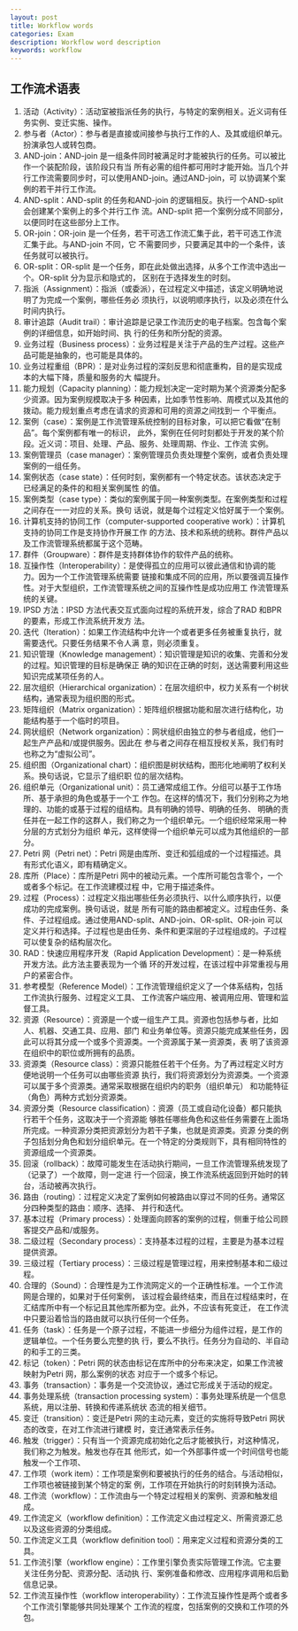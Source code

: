 ```yaml
---
layout: post
title: Workflow words
categories: Exam
description: Workflow word description
keywords: workflow
---
```


## 工作流术语表
1) 活动（Activity）：活动室被指派任务的执行，与特定的案例相关。近义词有任务实例、变迁实施、操作。
2) 参与者（Actor）：参与者是直接或间接参与执行工作的人、及其或组织单元。扮演承包人或转包商。
3) AND-join：AND-join 是一组条件同时被满足时才能被执行的任务。可以被比作一个装配阶段，该阶段只有当
所有必需的组件都可用时才能开始。当几个并行工作流需要同步时，可以使用AND-join。通过AND-join，可
以协调某个案例的若干并行工作流。
4) AND-split：AND-split 的任务和AND-join 的逻辑相反。执行一个AND-split 会创建某个案例上的多个并行工作
流。AND-split 把一个案例分成不同部分，以便同时在这些部分上工作。
5) OR-join：OR-join 是一个任务，若干可选工作流汇集于此，若干可选工作流汇集于此。与AND-join 不同，它
不需要同步，只要满足其中的一个条件，该任务就可以被执行。
6) OR-split：OR-split 是一个任务，即在此处做出选择，从多个工作流中选出一个。OR-split 分为显示和隐式的，
区别在于选择发生的时刻。
7) 指派（Assignment）：指派（或委派），在过程定义中描述，该定义明确地说明了为完成一个案例，哪些任务必
须执行，以说明顺序执行，以及必须在什么时间内执行。
8) 审计追踪（Audit trail）：审计追踪是记录工作流历史的电子档案。包含每个案例的详细信息，如开始时间、执
行的任务和所分配的资源。
9) 业务过程（Business process）：业务过程是关注于产品的生产过程。这些产品可能是抽象的，也可能是具体的。
10) 业务过程重组（BPR）：是对业务过程的深刻反思和彻底重构，目的是实现成本的大幅下降，质量和服务的大
幅提升。
11) 能力规划（Capacity planning）：能力规划决定一定时期为某个资源类分配多少资源。因为案例规模取决于多
种因素，比如季节性影响、周模式以及其他的拨动。能力规划重点考虑在请求的资源和可用的资源之间找到一
个平衡点。
12) 案例（case）：案例是工作流管理系统控制的目标对象，可以把它看做“在制品”。每个案例都有唯一的标识，
此外，案例在任何时刻都处于开发的某个阶段。近义词：项目、处理、产品、服务、处理周期、作业、工作流
实例。
13) 案例管理员（case manager）：案例管理员负责处理整个案例，或者负责处理案例的一组任务。
14) 案例状态（case state）：任何时刻，案例都有一个特定状态。该状态决定于已经满足的条件的和相关案例属性
的值。
15) 案例类型（case type）：类似的案例属于同一种案例类型。在案例类型和过程之间存在一一对应的关系。换句
话说，就是每个过程定义恰好属于一个案例。
16) 计算机支持的协同工作（computer-supported cooperative work）：计算机支持的协同工作是支持协作开展工作
的方法、技术和系统的统称。群件产品以及工作流管理系统都属于这个范畴。
17) 群件（Groupware）：群件是支持群体协作的软件产品的统称。
18) 互操作性（Interoperability）：是使得孤立的应用可以彼此通信和协调的能力。因为一个工作流管理系统需要
链接和集成不同的应用，所以要强调互操作性。对于大型组织，工作流管理系统之间的互操作性是成功应用工
作流管理系统的关键。
19) IPSD 方法：IPSD 方法代表交互式面向过程的系统开发，综合了RAD 和BPR 的要素，形成工作流系统开发方
法。
20) 迭代（Iteration）：如果工作流结构中允许一个或者更多任务被重复执行，就需要迭代。只要任务结果不令人满
意，则必须重复。
21) 知识管理（Knowledge management）：知识管理是知识的收集、完善和分发的过程。知识管理的目标是确保正
确的知识在正确的时刻，送达需要利用这些知识完成某项任务的人。
22) 层次组织（Hierarchical organization）：在层次组织中，权力关系有一个树状结构，通常表现为组织图的形式。
23) 矩阵组织（Matrix organization）：矩阵组织根据功能和层次进行结构化，功能结构基于一个临时的项目。
24) 网状组织（Network organization）：网状组织由独立的参与者组成，他们一起生产产品和/或提供服务。因此在
参与者之间存在相互授权关系，我们有时也称之为“虚拟公司”。
25) 组织图（Organizational chart）：组织图是树状结构，图形化地阐明了权利关系。换句话说，它显示了组织职
位的层次结构。
26) 组织单元（Organizational unit）：员工通常成组工作。分组可以基于工作场所、基于承担的角色或基于一个工
作包。在这样的情况下，我们分别称之为地理的、功能的或基于过程的组结构。具有明确的领导、明确的任务、
明确的责任并在一起工作的这群人，我们称之为一个组织单元。一个组织经常采用一种分层的方式划分为组织
单元，这样使得一个组织单元可以成为其他组织的一部分。
27) Petri 网（Petri net）：Petri 网是由库所、变迁和弧组成的一个过程描述。具有形式化语义，即有精确定义。
28) 库所（Place）：库所是Petri 网中的被动元素。一个库所可能包含零个，一个或者多个标记。在工作流建模过程
中，它用于描述条件。
29) 过程（Process）：过程定义指出哪些任务必须执行、以什么顺序执行，以便成功的完成案例。换句话说，就是
所有可能的路由都被定义。过程由任务、条件、子过程组成。通过使用AND-split、AND-join、OR-split、OR-join
可以定义并行和选择。子过程也是由任务、条件和更深层的子过程组成的。子过程可以使复杂的结构层次化。
30) RAD：快速应用程序开发（Rapid Application Development）：是一种系统开发方法。此方法主要表现为一个循
环的开发过程，在该过程中非常重视与用户的紧密合作。
31) 参考模型（Reference Model）：工作流管理组织定义了一个体系结构，包括工作流执行服务、过程定义工具、
工作流客户端应用、被调用应用、管理和监督工具。
32) 资源（Resource）：资源是一个或一组生产工具。资源也包括参与者，比如人、机器、交通工具、应用、部门
和业务单位等。资源只能完成某些任务，因此可以将其分成一个或多个资源类。一个资源属于某一资源类，表
明了该资源在组织中的职位或所拥有的品质。
33) 资源类（Resource class）：资源只能胜任若干个任务。为了再过程定义时方便地说明一个任务可以由哪些资源
执行，我们将资源划分为资源类。一个资源可以属于多个资源类。通常采取根据在组织内的职务（组织单元）
和功能特征（角色）两种方式划分资源类。
34) 资源分类（Resource classification）：资源（员工或自动化设备）都只能执行若干个任务，这取决于一个资源能
够胜任哪些角色和这些任务需要在上面场所完成。一种资源分类把资源划分为若干子集，也就是资源类。资源
分类的例子包括划分角色和划分组织单元。在一个特定的分类规则下，具有相同特性的资源组成一个资源类。
35) 回滚（rollback）：故障可能发生在活动执行期间，一旦工作流管理系统发现了（记录了）一个故障，则一定进
行一个回滚，换工作流系统返回到开始时的转台，活动被再次执行。
36) 路由（routing）：过程定义决定了案例如何被路由以穿过不同的任务。通常区分四种类型的路由：顺序、选择、
并行和迭代。
37) 基本过程（Primary process）：处理面向顾客的案例的过程，侧重于给公司顾客提交产品和/或服务。
38) 二级过程（Secondary process）：支持基本过程的过程，主要是为基本过程提供资源。
39) 三级过程（Tertiary process）：三级过程是管理过程，用来控制基本和二级过程。
40) 合理的（Sound）：合理性是为工作流网定义的一个正确性标准。一个工作流网是合理的，如果对于任何案例，
该过程会最终结束，而且在过程结束时，在汇结库所中有一个标记且其他库所都为空。此外，不应该有死变迁，
在工作流中只要沿着恰当的路由就可以执行任何一个任务。
41) 任务（task）：任务是一个原子过程，不能进一步细分为组件过程，是工作的逻辑单位。一个任务要么完整的执
行，要么不执行。任务分为自动的、半自动的和手工的三类。
42) 标记（token）：Petri 网的状态由标记在库所中的分布来决定，如果工作流被映射为Petri 网，那么案例的状态
对应于一个或多个标记。
43) 事务（transaction）：事务是一个交流协议，通过它形成关于活动的规定。
44) 事务处理系统（transaction processing system）：事务处理系统是一个信息系统，用以注册、转换和传递系统状
态流的相关细节。
45) 变迁（transition）：变迁是Petri 网的主动元素，变迁的实施将导致Petri 网状态的改变，在对工作流进行建模
时，变迁通常表示任务。
46) 触发（trigger）：只有当一个资源完成初始化之后才能被执行，对这种情况，我们称之为触发。触发也存在其
他形式，如一个外部事件或一个时间信号也能触发一个工作项、
47) 工作项（work item）：工作项是案例和要被执行的任务的结合。与活动相似，工作项也被链接到某个特定的案
例，工作项在开始执行的时刻转换为活动。
48) 工作流（workflow）：工作流由与一个特定过程相关的案例、资源和触发组成。
49) 工作流定义（workflow definition）：工作流定义由过程定义、所需资源汇总以及这些资源的分类组成。
50) 工作流定义工具（workflow definition tool）：用来定义过程和资源分类的工具。
51) 工作流引擎（workflow engine）：工作里引擎负责实际管理工作流。它主要关注任务分配、资源分配、活动执
行、案例准备和修改、应用程序调用和后勤信息记录。
52) 工作流互操作性（workflow interoperability）：工作流互操作性是两个或者多个工作流引擎能够共同处理某个
工作流的程度，包括案例的交换和工作项的外包。
